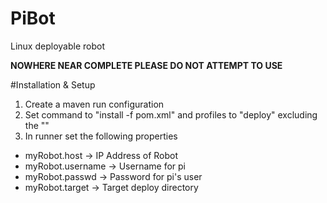 # PiBot
Linux deployable robot

**NOWHERE NEAR COMPLETE PLEASE DO NOT ATTEMPT TO USE**

#Installation & Setup

1. Create a maven run configuration
2. Set command to "install -f pom.xml" and profiles to "deploy" excluding the ""
3. In runner set the following properties
- myRobot.host -> IP Address of Robot
- myRobot.username -> Username for pi
- myRobot.passwd -> Password for pi's user
- myRobot.target -> Target deploy directory
